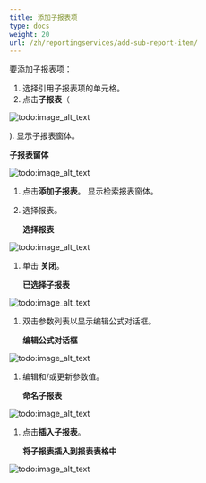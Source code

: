 ```yaml
---
title: 添加子报表项
type: docs
weight: 20
url: /zh/reportingservices/add-sub-report-item/
---
```


要添加子报表项：

1. 选择引用子报表项的单元格。
1. 点击**子报表**（

![todo:image_alt_text](add-sub-report-item_1.png)

).
显示子报表窗体。 

**子报表窗体** 

![todo:image_alt_text](add-sub-report-item_2.png)




1. 点击**添加子报表**。
   显示检索报表窗体。
1. 选择报表。 

   **选择报表** 

![todo:image_alt_text](add-sub-report-item_3.png)




1. 单击 **关闭**。 

   **已选择子报表** 

![todo:image_alt_text](add-sub-report-item_4.png)




1. 双击参数列表以显示编辑公式对话框。 

   **编辑公式对话框** 

![todo:image_alt_text](add-sub-report-item_5.png)




1. 编辑和/或更新参数值。 

   **命名子报表** 

![todo:image_alt_text](add-sub-report-item_6.png)




1. 点击**插入子报表**。 

   **将子报表插入到报表表格中** 

![todo:image_alt_text](add-sub-report-item_7.png)
